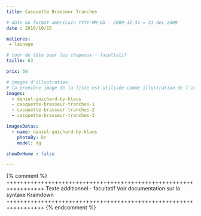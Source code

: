 ```yaml
---
title: Casquette Brasseur Tranches

# date au format americain YYYY-MM-DD - 2009-12-31 = 31 dec 2009
date : 2016/10/15

matieres:
 - lainage

# tour de tête pour les chapeaux - facultatif
taille: 63

prix: 59

# images d'illustration
# la première image de la liste est utilisée comme illustration de l'article dans les pages de listing.
images:
  - daniel-guichard-by-klaus
  - casquette-brasseur-tranches-1
  - casquette-brasseur-tranches-2
  - casquette-brasseur-tranches-3

imagesDatas:
  - name: daniel-guichard-by-klaus
    photoBy: kr
    model: dg

showOnHome : false

---
```

{% comment %} +++++++++++++++++++++++++++++++++++++++++++++++++++++++++++++++++
              Texte additionnel - facultatif
              Voir documentation sur la syntaxe Kramdown
+++++++++++++++++++++++++++++++++++++++++++++++++++++++++++++++++ {% endcomment %}
